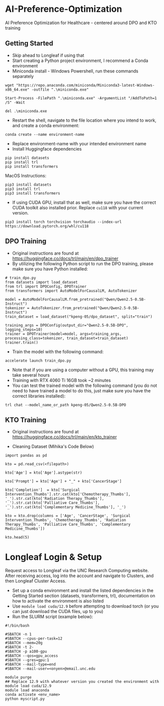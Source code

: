 # AI-Preference-Optimization
AI Preference Optimization for Healthcare - centered around DPO and KTO training

## Getting Started
 - Skip ahead to Longleaf if using that
 - Start creating a Python project environment, I recommend a Conda environment
 - Miniconda install - Windows Powershell, run these commands separately
```
wget "https://repo.anaconda.com/miniconda/Miniconda3-latest-Windows-x86_64.exe" -outfile ".\miniconda.exe"
```
```
Start-Process -FilePath ".\miniconda.exe" -ArgumentList "/AddToPath=1 /S" -Wait
```
```
del .\miniconda.exe
```
 - Restart the shell, navigate to the file location where you intend to work, and create a conda environment:
```
conda create --name environment-name
```
 - Replace environment-name with your intended environment name
 - Install Huggingface dependencies
```
pip install datasets
pip install trl
pip install transformers
```
MacOS Instructions:
```
pip3 install datasets
pip3 install trl
pip3 install transformers
```
 - If using CUDA GPU, install that as well, make sure you have the correct CUDA toolkit also installed prior. Replace `cu118` with your current version.
```
pip3 install torch torchvision torchaudio --index-url https://download.pytorch.org/whl/cu118
```

## DPO Training
 - Original instructions are found at https://huggingface.co/docs/trl/main/en/dpo_trainer
 - By utilizing the following Python script to run the DPO training, please make sure you have Python installed:
```
# train_dpo.py
from datasets import load_dataset
from trl import DPOConfig, DPOTrainer
from transformers import AutoModelForCausalLM, AutoTokenizer

model = AutoModelForCausalLM.from_pretrained("Qwen/Qwen2.5-0.5B-Instruct")
tokenizer = AutoTokenizer.from_pretrained("Qwen/Qwen2.5-0.5B-Instruct")
train_dataset = load_dataset("kpeng-05/dpo_dataset", split="train")

training_args = DPOConfig(output_dir="Qwen2.5-0.5B-DPO", logging_steps=10)
trainer = DPOTrainer(model=model, args=training_args, processing_class=tokenizer, train_dataset=train_dataset)
trainer.train()
```
 - Train the model with the following command:
```
accelerate launch train_dpo.py
```
 - Note that if you are using a computer without a GPU, this training may take several hours
 - Training with RTX 4060 Ti 16GB took ~2 minutes
 - You can test the trained model with the following command (you do not need to have trained a model to do this, just make sure you have the correct libraries installed):
```
trl chat --model_name_or_path kpeng-05/Qwen2.5-0.5B-DPO
```

## KTO Training
 - Original instructions are found at https://huggingface.co/docs/trl/main/en/kto_trainer

 - Cleaning Dataset (Mihika's Code Below)
```
import pandas as pd

kto = pd.read_csv(<filepath>)

kto['Age'] = kto['Age'].astype(str)

kto['Prompt'] = kto['Age'] + "_" + kto['CancerStage']

kto['Completion']  = kto['Surgical Intervention_Thumbs'].str.cat(kto['Chemotherapy_Thumbs'], '_').str.cat(kto['Radiation Therapy_Thumbs'], '_').str.cat(kto['Palliative Care_Thumbs'], '_').str.cat(kto['Complementary Medicine_Thumbs'], '_')

kto = kto.drop(columns = ['Age', 'CancerStage', 'Surgical Intervention_Thumbs', 'Chemotherapy_Thumbs', 'Radiation Therapy_Thumbs', 'Palliative Care_Thumbs', 'Complementary Medicine_Thumbs'])

kto.head(5)
```
# Longleaf Login & Setup
Request access to Longleaf via the UNC Research Computing website. After receiving access, log into the account and navigate to Clusters, and then Longleaf Cluster Access.
 - Set up a conda environment and install the listed dependencies in the Getting Started section (datasets, transformers, trl), documentation on how to activate the environment is also listed
 - Use `module load cuda/12.9` before attempting to download torch (or you can just download the CUDA files, up to you)
 - Run the SLURM script (example below):
```
#!/bin/bash

#SBATCH -n 1
#SBATCH --cpus-per-task=12
#SBATCH --mem=20g
#SBATCH -t 2-
#SBATCH -p a100-gpu
#SBATCH --qos=gpu_access
#SBATCH --gres=gpu:1
#SBATCH --mail-type=end
#SBATCH --mail-user=<onyen>@email.unc.edu

module purge
## Replace 12.9 with whatever version you created the environment with
module load cuda/12.9
module load anaconda
conda activate <env_name>
python myscript.py
